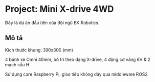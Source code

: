 # Project: Mini X-drive 4WD
Đây là dự án đầu tiên của đội ngũ BK Robotics.

## Mô tả
Kích thước khung: 300x300 (mm)

4 bánh xe Omni 40mm, bố trí theo dạng X-drive, 4 động cơ vàng 6V & 2 mạch cầu H

Sử dụng core Raspberry Pi, giao tiếp không dây qua middleware ROS2
